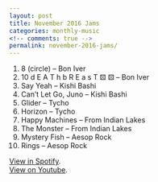 ```yaml
---
layout: post
title: November 2016 Jams
categories: monthly-music
<!-- comments: true -->
permalink: november-2016-jams/
---
```


1. 8 (circle) – Bon Iver
2. 10 d E A T h b R E a s T ⚄ ⚄ – Bon Iver
3. Say Yeah – Kishi Bashi
4. Can’t Let Go, Juno – Kishi Bashi
5. Glider – Tycho
6. Horizon – Tycho
7. Happy Machines – From Indian Lakes
8. The Monster – From Indian Lakes
9. Mystery Fish – Aesop Rock
10. Rings – Aesop Rock

[View in Spotify][spotify].  
[View on Youtube][youtube].

[spotify]: https://open.spotify.com/user/fred.hohman/playlist/0NBtzThSc2ZN2Xgln8XkRg "View in Spotify."
[youtube]: https://www.youtube.com/playlist?list=PL7t4sFPlrvYXWV01fqcsolyeZ9iERif0F "View on Youtube."